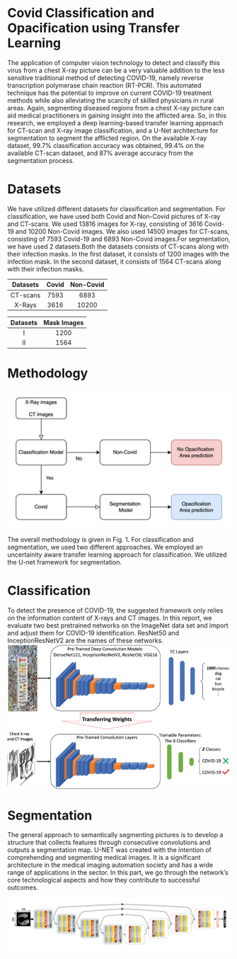 # Covid Classification and Opacification using Transfer Learning

The application of computer vision technology to detect and classify this virus from a chest
X-ray picture can be a very valuable addition to the less sensitive traditional method of detecting COVID-19, namely reverse transcription polymerase chain reaction (RT-PCR).
This automated technique has the potential to improve on current COVID-19 treatment methods while also alleviating the scarcity of skilled physicians in rural areas. Again, segmenting diseased regions from a chest X-ray picture can aid medical practitioners in gaining insight into the afflicted area. So, in this research, we employed a deep learning-based transfer learning
approach for CT-scan and X-ray image classification, and a U-Net architecture for segmentation to segment the afflicted region. On the available X-ray dataset, 99.7% classification
accuracy was obtained, 99.4% on the available CT-scan dataset, and 87% average accuracy
from the segmentation process.

# Datasets

We have utilized different datasets for classification and segmentation. For classification, we
have used both Covid and Non-Covid pictures of X-ray and CT-scans. We used 13816 images
for X-ray, consisting of 3616 Covid-19 and 10200 Non-Covid images. We also used 14500 images
for CT-scans, consisting of 7593 Covid-19 and 6893 Non-Covid images.For segmentation, we have
used 2 datasets.Both the datasets consists of CT-scans along with their infection masks. In the
first dataset, it consists of 1200 images with the infection mask. In the second dataset, it consists
of 1564 CT-scans along with their infection masks.

| Datasets | Covid    | Non-Covid   |
| :---:    | :---:    | :---:       |
| CT-scans | 7593     | 6893        |
| X-Rays   | 3616     | 10200       |


| Datasets | Mask Images   | 
| :---:    | :---:         |
| I        | 1200          |
| II       | 1564          |

# Methodology 
![This is the methodology](/images/flow_chart_covid.jpg)

The overall methodology is given in Fig. 1. For classification and segmentation, we used two
different approaches. We employed an uncertainity aware transfer learning approach for classification. We utilized the U-net framework for segmentation.

# Classification 

To detect the presence of COVID-19, the suggested framework only relies on the information
content of X-rays and CT images. In this report, we evaluate two best pretrained networks on
the ImageNet data set and import and adjust them for COVID-19 identification. ResNet50 and
InceptionResNetV2 are the names of these networks.
![This is for classification](/images/transfer_learning_class.png)

# Segmentation

The general approach to semantically segmenting pictures is to develop a structure that collects
features through consecutive convolutions and outputs a segmentation map.
U-NET was created with the intention of comprehending and segmenting medical images. It
is a significant architecture in the medical imaging automation society and has a wide range of
applications in the sector. In this part, we go through the network’s core technological aspects and
how they contribute to successful outcomes.

![This is segmentation](/images/segmentation_covid.png)


